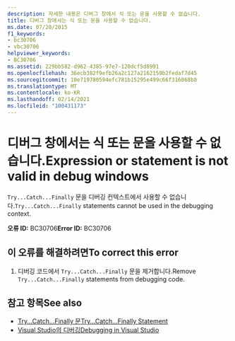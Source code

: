 ```yaml
---
description: 자세한 내용은 디버그 창에서 식 또는 문을 사용할 수 없습니다.
title: 디버그 창에서는 식 또는 문을 사용할 수 없습니다.
ms.date: 07/20/2015
f1_keywords:
- bc30706
- vbc30706
helpviewer_keywords:
- BC30706
ms.assetid: 229bb582-d962-4385-97e7-120dcf5d8991
ms.openlocfilehash: 36ecb382f9efb26a2c127a2162159b2fedaf7d45
ms.sourcegitcommit: 10e719780594efc781b15295e499c66f316068b8
ms.translationtype: MT
ms.contentlocale: ko-KR
ms.lasthandoff: 02/14/2021
ms.locfileid: "100431173"
---
```

# <a name="expression-or-statement-is-not-valid-in-debug-windows"></a><span data-ttu-id="d1cb2-103">디버그 창에서는 식 또는 문을 사용할 수 없습니다.</span><span class="sxs-lookup"><span data-stu-id="d1cb2-103">Expression or statement is not valid in debug windows</span></span>

<span data-ttu-id="d1cb2-104">`Try...Catch...Finally` 문을 디버깅 컨텍스트에서 사용할 수 없습니다.</span><span class="sxs-lookup"><span data-stu-id="d1cb2-104">`Try...Catch...Finally` statements cannot be used in the debugging context.</span></span>  
  
 <span data-ttu-id="d1cb2-105">**오류 ID:** BC30706</span><span class="sxs-lookup"><span data-stu-id="d1cb2-105">**Error ID:** BC30706</span></span>  
  
## <a name="to-correct-this-error"></a><span data-ttu-id="d1cb2-106">이 오류를 해결하려면</span><span class="sxs-lookup"><span data-stu-id="d1cb2-106">To correct this error</span></span>  
  
1. <span data-ttu-id="d1cb2-107">디버깅 코드에서 `Try...Catch...Finally` 문을 제거합니다.</span><span class="sxs-lookup"><span data-stu-id="d1cb2-107">Remove `Try...Catch...Finally` statements from debugging code.</span></span>  
  
## <a name="see-also"></a><span data-ttu-id="d1cb2-108">참고 항목</span><span class="sxs-lookup"><span data-stu-id="d1cb2-108">See also</span></span>

- [<span data-ttu-id="d1cb2-109">Try...Catch...Finally 문</span><span class="sxs-lookup"><span data-stu-id="d1cb2-109">Try...Catch...Finally Statement</span></span>](../language-reference/statements/try-catch-finally-statement.md)
- [<span data-ttu-id="d1cb2-110">Visual Studio의 디버깅</span><span class="sxs-lookup"><span data-stu-id="d1cb2-110">Debugging in Visual Studio</span></span>](/visualstudio/debugger/debugger-feature-tour)

